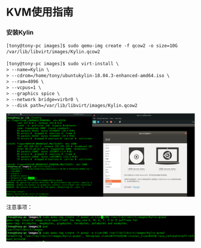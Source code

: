 # KVM使用指南
### 安装Kylin
```
[tony@tony-pc images]$ sudo qemu-img create -f qcow2 -o size=10G /var/lib/libvirt/images/Kylin.qcow2

[tony@tony-pc images]$ sudo virt-install \
> --name=Kylin \
> --cdrom=/home/tony/ubuntukylin-18.04.3-enhanced-amd64.iso \
> --ram=4096 \
> --vcpus=1 \
> --graphics spice \
> --network bridge=virbr0 \
> --disk path=/var/lib/libvirt/images/Kylin.qcow2 
```
![2安装Kylin.png](2安装Kylin.png)

注意事项：

![1kvm创建时不能有空格](1kvm创建时不能有空格.png)
